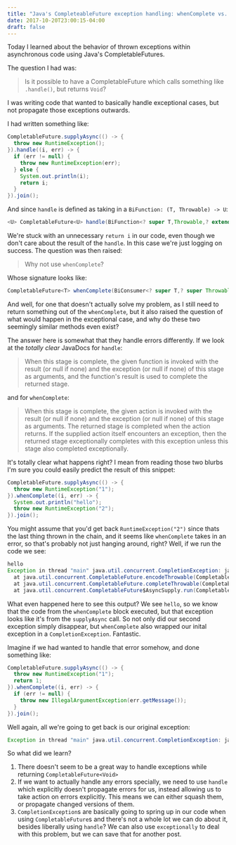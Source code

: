 ```yaml
---
title: "Java's CompleteableFuture exception handling: whenComplete vs. handle"
date: 2017-10-20T23:00:15-04:00
draft: false
---
```


Today I learned about the behavior of thrown exceptions within asynchronous code using Java's CompletableFutures.

The question I had was:

> Is it possible to have a CompletableFuture which calls something like `.handle()`, but returns `Void`?

I was writing code that wanted to basically handle exceptional cases, but not propagate those exceptions outwards.

I had written something like:

```java
CompletableFuture.supplyAsync(() -> {
  throw new RuntimeException();
}).handle((i, err) -> {
  if (err != null) {
    throw new RuntimeException(err);
  } else {
    System.out.println(i);
    return i;
  }
}).join();
```

And since `handle` is defined as taking in a `BiFunction: (T, Throwable) -> U`:

```java
<U> CompletableFuture<U> handle(BiFunction<? super T,Throwable,? extends U> fn)
```

We're stuck with an unnecessary `return i` in our code, even though we don't care about the result of the `handle`. In this case we're just logging on success. The question was then raised:

> Why not use `whenComplete`?

Whose signature looks like:

```java
CompletableFuture<T> whenComplete(BiConsumer<? super T,? super Throwable> action)
```

And well, for one that doesn't actually solve my problem, as I still need to return something out of the `whenComplete`, but it also raised the question of what would happen in the exceptional case, and why do these two seemingly similar methods even exist?

The answer here is somewhat that they handle errors differently. If we look at the _totally clear_ JavaDocs for `handle`:

> When this stage is complete, the given function is invoked with the result (or null if none) and the exception (or null if none) of this stage as arguments, and the function's result is used to complete the returned stage.

and for `whenComplete`:

> When this stage is complete, the given action is invoked with the result (or null if none) and the exception (or null if none) of this stage as arguments. The returned stage is completed when the action returns. If the supplied action itself encounters an exception, then the returned stage exceptionally completes with this exception unless this stage also completed exceptionally.

It's totally clear what happens right? I mean from reading those two blurbs I'm sure you could easily predict the result of this snippet:

```java
CompletableFuture.supplyAsync(() -> {
  throw new RuntimeException("1");
}).whenComplete((i, err) -> {
  System.out.println("hello");
  throw new RuntimeException("2");
}).join();
```

You might assume that you'd get back `RuntimeException("2")` since thats the last thing thrown in the chain, and it seems like `whenComplete` takes in an error, so that's probably not just hanging around, right? Well, if we run the code we see:

```java
hello
Exception in thread "main" java.util.concurrent.CompletionException: java.lang.RuntimeException: 1
  at java.util.concurrent.CompletableFuture.encodeThrowable(CompletableFuture.java:273)
  at java.util.concurrent.CompletableFuture.completeThrowable(CompletableFuture.java:280)
  at java.util.concurrent.CompletableFuture$AsyncSupply.run(CompletableFuture.java:1592)
```

What even happened here to see this output? We see `hello`, so we know that the code from the `whenComplete` block executed, but that exception looks like it's from the `supplyAsync` call. So not only did our second exception simply disappear, but `whenComplete` also wrapped our inital exception in a `CompletionException`. Fantastic.

Imagine if we had wanted to handle that error somehow, and done something like:

```java
CompletableFuture.supplyAsync(() -> {
  throw new RuntimeException("1");
  return 1;
}).whenComplete((i, err) -> {
  if (err != null) {
    throw new IllegalArgumentException(err.getMessage());
  }
}).join();
```

Well again, all we're going to get back is our original exception:

```java
Exception in thread "main" java.util.concurrent.CompletionException: java.lang.RuntimeException: 1
```

So what did we learn?

1. There doesn't seem to be a great way to handle exceptions while returning `CompletableFuture<Void>`
2. If we want to actually handle any errors specially, we need to use `handle` which explicitly doesn't propagate errors for us, instead allowing us to take action on errors explicitly. This means we can either squash them, or propagate changed versions of them.
3. `CompletionException`s are basically going to spring up in our code when using `CompletableFuture`s and there's not a whole lot we can do about it, besides liberally using `handle`? We can also use `exceptionally` to deal with this problem, but we can save that for another post.
